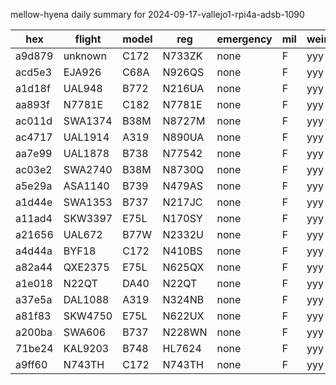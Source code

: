 mellow-hyena daily summary for 2024-09-17-vallejo1-rpi4a-adsb-1090

|hex|flight|model|reg|emergency|mil|weirdo|
|--|--|--|--|--|--|--|
|a9d879|unknown|C172|N733ZK|none|F|yyy|
|acd5e3|EJA926|C68A|N926QS|none|F|yyy|
|a1d18f|UAL948|B772|N216UA|none|F|yyy|
|aa893f|N7781E|C182|N7781E|none|F|yyy|
|ac011d|SWA1374|B38M|N8727M|none|F|yyy|
|ac4717|UAL1914|A319|N890UA|none|F|yyy|
|aa7e99|UAL1878|B738|N77542|none|F|yyy|
|ac03e2|SWA2740|B38M|N8730Q|none|F|yyy|
|a5e29a|ASA1140|B739|N479AS|none|F|yyy|
|a1d44e|SWA1353|B737|N217JC|none|F|yyy|
|a11ad4|SKW3397|E75L|N170SY|none|F|yyy|
|a21656|UAL672|B77W|N2332U|none|F|yyy|
|a4d44a|BYF18|C172|N410BS|none|F|yyy|
|a82a44|QXE2375|E75L|N625QX|none|F|yyy|
|a1e018|N22QT|DA40|N22QT|none|F|yyy|
|a37e5a|DAL1088|A319|N324NB|none|F|yyy|
|a81f83|SKW4750|E75L|N622UX|none|F|yyy|
|a200ba|SWA606|B737|N228WN|none|F|yyy|
|71be24|KAL9203|B748|HL7624|none|F|yyy|
|a9ff60|N743TH|C172|N743TH|none|F|yyy|
